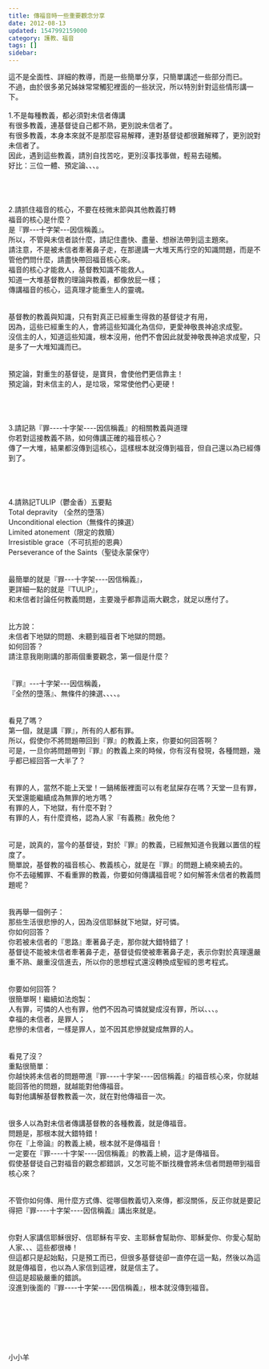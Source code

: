 ```yaml
---
title: 傳福音時一些重要觀念分享
date: 2012-08-13
updated: 1547992159000
category: 護教、福音
tags: []
sidebar: 
---
```


<p>這不是全面性、詳細的教導，而是一些簡單分享，只簡單講述一些部分而已。<br/>不過，由於很多弟兄姊妹常常觸犯裡面的一些狀況，所以特別針對這些情形講一下。<br/><!--more--><br/>1.不是每種教義，都必須對未信者傳講<br/>有很多教義，連基督徒自己都不熟，更別說未信者了。<br/>有很多教義，本身本來就不是那麼容易解釋，連對基督徒都很難解釋了，更別說對未信者了。<br/>因此，遇到這些教義，請別自找苦吃，更別沒事找事做，輕易去碰觸。<br/>好比：三位一體、預定論、、、。<br/><br/><br/><br/><br/>2.請抓住福音的核心，不要在枝微末節與其他教義打轉<br/>福音的核心是什麼？<br/>是『罪---十字架---因信稱義』。<br/>所以，不管與未信者談什麼，請記住盡快、盡量、想辦法帶到這主題來。<br/>請注意，不是被未信者牽著鼻子走，在那邊講一大堆天馬行空的知識問題，而是不管他們問什麼，請盡快帶回福音核心來。<br/>福音的核心才能救人，基督教知識不能救人。<br/>知道一大堆基督教的理論與教義，都像放屁一樣；<br/>傳講福音的核心，這真理才能重生人的靈魂。<br/><br/><br/>基督教的教義與知識，只有對真正已經重生得救的基督徒才有用，<br/>因為，這些已經重生的人，會將這些知識化為信仰，更愛神敬畏神追求成聖。<br/>沒信主的人，知道這些知識，根本沒用，他們不會因此就愛神敬畏神追求成聖，只是多了一大堆知識而已。<br/><br/><br/>預定論，對重生的基督徒，是寶貝，會使他們更信靠主！<br/>預定論，對未信主的人，是垃圾，常常使他們心更硬！<br/><br/><br/><br/><br/>3.請記熟『罪----十字架----因信稱義』的相關教義與道理<br/>你若對這接教義不熟，如何傳講正確的福音核心？<br/>傳了一大堆，結果都沒傳到這核心，這樣根本就沒傳到福音，但自己還以為已經傳到了。<br/><br/><br/><br/><br/>4.請熟記TULIP（鬱金香）五要點<br/>Total depravity （全然的墮落）<br/>Unconditional election（無條件的揀選）<br/>Limited atonement（限定的救贖）<br/>Irresistible grace（不可抗拒的恩典）<br/>Perseverance of the Saints（聖徒永蒙保守）<br/><br/><br/>最簡單的就是『罪---十字架----因信稱義』，<br/>更詳細一點的就是『TULIP』，<br/>和未信者討論任何教義問題，主要幾乎都靠這兩大觀念，就足以應付了。<br/><br/><br/>比方說：<br/>未信者下地獄的問題、未聽到福音者下地獄的問題。<br/>如何回答？<br/>請注意我剛剛講的那兩個重要觀念，第一個是什麼？<br/><br/><br/>『罪』---十字架---因信稱義，<br/>『全然的墮落』、無條件的揀選、、、、。<br/><br/><br/>看見了嗎？<br/>第一個，就是講『罪』，所有的人都有罪。 <br/>所以，假使你不將問題帶回到『罪』的教義上來，你要如何回答啊？<br/>可是，一旦你將問題帶到『罪』的教義上來的時候，你有沒有發現，各種問題，幾乎都已經回答一大半了？<br/><br/><br/>有罪的人，當然不能上天堂！一鍋稀飯裡面可以有老鼠屎存在嗎？天堂一旦有罪，天堂還能繼續成為無罪的地方嗎？<br/>有罪的人，下地獄，有什麼不對？<br/>有罪的人，有什麼資格，認為人家『有義務』赦免他？<br/><br/><br/>可是，說真的，當今的基督徒，對於『罪』的教義，已經無知道令我難以置信的程度了。<br/>簡單說，基督教的福音核心、教義核心，就是在『罪』的問題上繞來繞去的。<br/>你不去碰觸罪、不看重罪的教義，你要如何傳講福音呢？如何解答未信者的教義問題呢？<br/><br/><br/>我再舉一個例子：<br/>那些生活很悲慘的人，因為沒信耶穌就下地獄，好可憐。<br/>你如何回答？<br/>你若被未信者的『思路』牽著鼻子走，那你就大錯特錯了！<br/>基督徒不能被未信者牽著鼻子走，基督徒假使被牽著鼻子走，表示你對於真理還嚴重不熟、嚴重沒信進去，所以你的思想程式還沒轉換成聖經的思考程式。<br/><br/><br/>你要如何回答？<br/>很簡單啊！繼續如法炮製：<br/>人有罪，可憐的人也有罪，他們不因為可憐就變成沒有罪，所以、、、。<br/>幸福的未信者，是罪人；<br/>悲慘的未信者，一樣是罪人，並不因其悲慘就變成無罪的人。<br/><br/><br/>看見了沒？<br/>重點很簡單：<br/>你越快將未信者的問題帶進『罪----十字架----因信稱義』的福音核心來，你就越能回答他的問題，就越能對他傳福音。<br/>每對他講解基督教教義一次，就在對他傳福音一次。<br/><br/><br/>很多人以為對未信者傳講基督教的各種教義，就是傳福音。<br/>問題是，那根本就大錯特錯！<br/>你在『上帝論』的教義上繞，根本就不是傳福音！<br/>一定要在『罪----十字架----因信稱義』的教義上繞，這才是傳福音。<br/>假使基督徒自己對福音的觀念都錯誤，又怎可能不斷找機會將未信者問題帶到福音核心來？<br/><br/><br/>不管你如何傳、用什麼方式傳、從哪個教義切入來傳，都沒關係，反正你就是要記得把『罪----十字架----因信稱義』講出來就是。<br/><br/><br/>你對人家講信耶穌很好、信耶穌有平安、主耶穌會幫助你、耶穌愛你、你愛心幫助人家、、、這些都很棒！<br/>但這都只是起始點，只是預工而已，但很多基督徒卻一直停在這一點，然後以為這就是傳福音，也以為人家信到這裡，就是信主了。<br/>但這是超級嚴重的錯誤。<br/>沒進到後面的『罪----十字架----因信稱義』，根本就沒傳到福音。<br/><br/><br/><br/><br/><br/><br/><br/>小小羊<br/><br/><br/><br/><br/><br/>
</p>